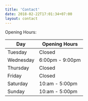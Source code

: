 ```yaml
---
title: 'Contact'
date: 2018-02-22T17:01:34+07:00
layout: contact
---
```


Opening Hours:



| Day       | Opening Hours   |
| --------- | --------------- |
| Tuesday   | Closed |
| Wednesday | 6:00pm - 9:00pm |
| Thursday  | Closed |
| Friday    | Closed |
| Saturday  | 10:am - 5:00pm  |
| Sunday    | 10:am - 5:00pm  |
